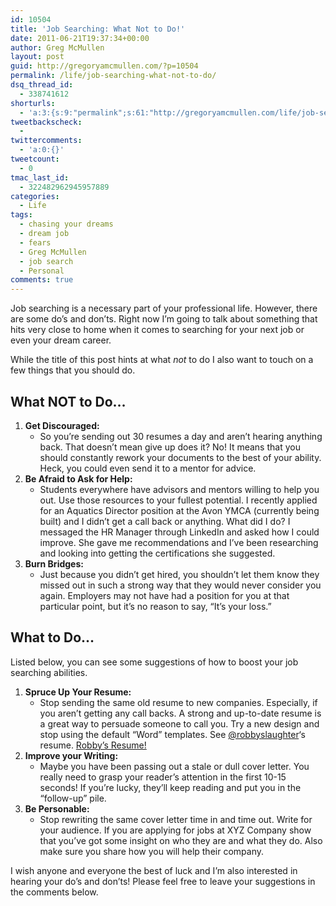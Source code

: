 ```yaml
---
id: 10504
title: 'Job Searching: What Not to Do!'
date: 2011-06-21T19:37:34+00:00
author: Greg McMullen
layout: post
guid: http://gregoryamcmullen.com/?p=10504
permalink: /life/job-searching-what-not-to-do/
dsq_thread_id:
  - 338741612
shorturls:
  - 'a:3:{s:9:"permalink";s:61:"http://gregoryamcmullen.com/life/job-searching-what-not-to-do";s:7:"tinyurl";s:26:"http://tinyurl.com/3lgox2n";s:4:"isgd";s:19:"http://is.gd/OEtcd7";}'
tweetbackscheck:
  - 
twittercomments:
  - 'a:0:{}'
tweetcount:
  - 0
tmac_last_id:
  - 322482962945957889
categories:
  - Life
tags:
  - chasing your dreams
  - dream job
  - fears
  - Greg McMullen
  - job search
  - Personal
comments: true
---
```

Job searching is a necessary part of your professional life. However, there are some do&#8217;s and don&#8217;ts. Right now I&#8217;m going to talk about something that hits very close to home when it comes to searching for your next job or even your dream career.

While the title of this post hints at what _not_ to do I also want to touch on a few things that you should do.

## What NOT to Do&#8230;

  1. **Get Discouraged:** 
      * So you&#8217;re sending out 30 resumes a day and aren&#8217;t hearing anything back. That doesn&#8217;t mean give up does it? No! It means that you should constantly rework your documents to the best of your ability. Heck, you could even send it to a mentor for advice.
  2. **Be Afraid to Ask for Help:** 
      * Students everywhere have advisors and mentors willing to help you out. Use those resources to your fullest potential. I recently applied for an Aquatics Director position at the Avon YMCA (currently being built) and I didn&#8217;t get a call back or anything. What did I do? I messaged the HR Manager through LinkedIn and asked how I could improve. She gave me recommendations and I&#8217;ve been researching and looking into getting the certifications she suggested.
  3. **Burn Bridges:** 
      * Just because you didn&#8217;t get hired, you shouldn&#8217;t let them know they missed out in such a strong way that they would never consider you again. Employers may not have had a position for you at that particular point, but it&#8217;s no reason to say, &#8220;It&#8217;s your loss.&#8221;

## What to Do&#8230;

Listed below, you can see some suggestions of how to boost your job searching abilities.

  1. **Spruce Up Your Resume:** 
      * Stop sending the same old resume to new companies. Especially, if you aren&#8217;t getting any call backs. A strong and up-to-date resume is a great way to persuade someone to call you. Try a new design and stop using the default &#8220;Word&#8221; templates. See [@robbyslaughter](http://twitter.com/robbyslaughter)&#8216;s resume. [Robby&#8217;s Resume!](http://www.robbyslaughter.com/resume_for_robby_slaughter.pdf)
  2. **Improve your Writing:** 
      * Maybe you have been passing out a stale or dull cover letter. You really need to grasp your reader&#8217;s attention in the first 10-15 seconds! If you&#8217;re lucky, they&#8217;ll keep reading and put you in the &#8220;follow-up&#8221; pile.
  3. **Be Personable:** 
      * Stop rewriting the same cover letter time in and time out. Write for your audience. If you are applying for jobs at XYZ Company show that you&#8217;ve got some insight on who they are and what they do. Also make sure you share how you will help their company.

I wish anyone and everyone the best of luck and I&#8217;m also interested in hearing your do&#8217;s and don&#8217;ts! Please feel free to leave your suggestions in the comments below.